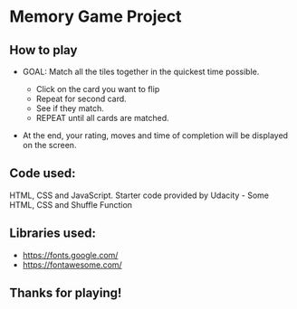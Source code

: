 # Memory Game Project

## How to play

* GOAL: Match all the tiles together in the quickest time possible.
  * Click on the card you want to flip
  * Repeat for second card.
  * See if they match.
  * REPEAT until all cards are matched.
 
 * At the end, your rating, moves and time of completion will be displayed on the screen.

## Code used:
HTML, CSS and JavaScript.
Starter code provided by Udacity - Some HTML, CSS and Shuffle Function

## Libraries used:
* https://fonts.google.com/
* https://fontawesome.com/

## Thanks for playing!
